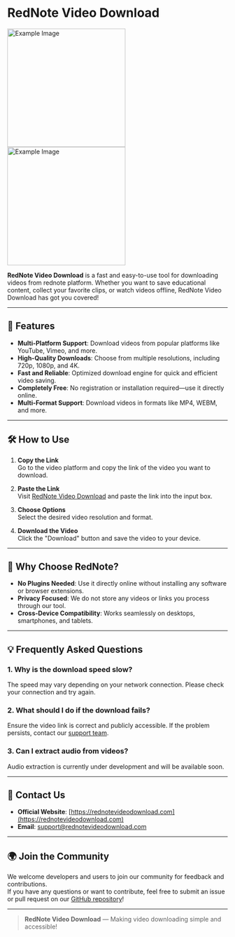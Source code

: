 # RedNote Video Download

<a href="https://fazier.com/launches/rednote-video-downloader" target="_blank" rel="noopener noreferrer"><img src="https://fazier.com/api/v1/public/badges/embed_image.svg?launch_id=2907&badge_type=daily&theme=light" width="270" alt="Example Image" className="d-inline-block mt-3 p-3 rounded img-fluid" /></a>    <a href="https://fazier.com/launches/rednote-video-downloader" target="_blank" rel="noopener noreferrer"><img src="https://fazier.com/api/v1/public/badges/embed_image.svg?launch_id=2907&badge_type=featured&theme=light" width="270" alt="Example Image" className="d-inline-block mt-3 p-3 rounded img-fluid" /></a>

**RedNote Video Download** is a fast and easy-to-use tool for downloading videos from rednote platform. Whether you want to save educational content, collect your favorite clips, or watch videos offline, RedNote Video Download has got you covered!

---

## 🚀 Features

- **Multi-Platform Support**: Download videos from popular platforms like YouTube, Vimeo, and more.
- **High-Quality Downloads**: Choose from multiple resolutions, including 720p, 1080p, and 4K.
- **Fast and Reliable**: Optimized download engine for quick and efficient video saving.
- **Completely Free**: No registration or installation required—use it directly online.
- **Multi-Format Support**: Download videos in formats like MP4, WEBM, and more.

---

## 🛠️ How to Use

1. **Copy the Link**  
   Go to the video platform and copy the link of the video you want to download.

2. **Paste the Link**  
   Visit [RedNote Video Download](https://rednotevideodownload.com) and paste the link into the input box.

3. **Choose Options**  
   Select the desired video resolution and format.

4. **Download the Video**  
   Click the "Download" button and save the video to your device.

---

## 🌟 Why Choose RedNote?

- **No Plugins Needed**: Use it directly online without installing any software or browser extensions.
- **Privacy Focused**: We do not store any videos or links you process through our tool.
- **Cross-Device Compatibility**: Works seamlessly on desktops, smartphones, and tablets.

---

## 💡 Frequently Asked Questions

### 1. Why is the download speed slow?  
The speed may vary depending on your network connection. Please check your connection and try again.

### 2. What should I do if the download fails?  
Ensure the video link is correct and publicly accessible. If the problem persists, contact our [support team](mailto:support@rednotevideodownload.com).

### 3. Can I extract audio from videos?  
Audio extraction is currently under development and will be available soon.

---

## 📢 Contact Us

- **Official Website**: [https://rednotevideodownload.com](https://rednotevideodownload.com)  
- **Email**: [support@rednotevideodownload.com](mailto:support@rednotevideodownload.com)  

---

## 🌍 Join the Community

We welcome developers and users to join our community for feedback and contributions.  
If you have any questions or want to contribute, feel free to submit an issue or pull request on our [GitHub repository](https://github.com)!

---

> **RedNote Video Download** — Making video downloading simple and accessible!
